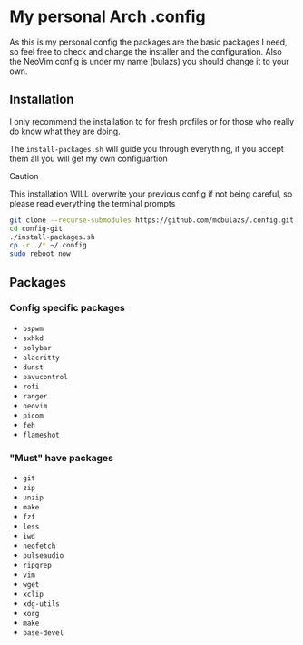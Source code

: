 # My personal Arch .config

As this is my personal config the packages are the basic packages I need, so feel free to check and change the installer and the configuration.
Also the NeoVim config is under my name (bulazs) you should change it to your own.

## Installation

I only recommend the installation to for fresh profiles or for those who really do know what they are doing.

The `install-packages.sh` will guide you through everything, if you accept them all you will get my own configuartion

> [!CAUTION]
> This installation WILL overwrite your previous config if not being careful, so please read everything the terminal prompts

```sh
git clone --recurse-submodules https://github.com/mcbulazs/.config.git config-git
cd config-git
./install-packages.sh
cp -r ./* ~/.config 
sudo reboot now
```

## Packages

### Config specific packages

- `bspwm`
- `sxhkd`
- `polybar` 
- `alacritty`
- `dunst`
- `pavucontrol`
- `rofi`
- `ranger`
- `neovim`
- `picom`
- `feh`
- `flameshot`

### "Must" have packages

- `git`
- `zip`
- `unzip`
- `make`
- `fzf`
- `less`
- `iwd`
- `neofetch`
- `pulseaudio`
- `ripgrep`
- `vim`
- `wget`
- `xclip`
- `xdg-utils`
- `xorg`
- `make`
- `base-devel`
